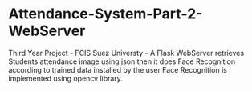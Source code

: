 # Attendance-System-Part-2-WebServer #
Third Year Project - FCIS Suez Universty -
A Flask WebServer retrieves Students attendance image using json then it does Face Recognition according to trained data installed by the user 
Face Recognition is implemented using opencv library.   

